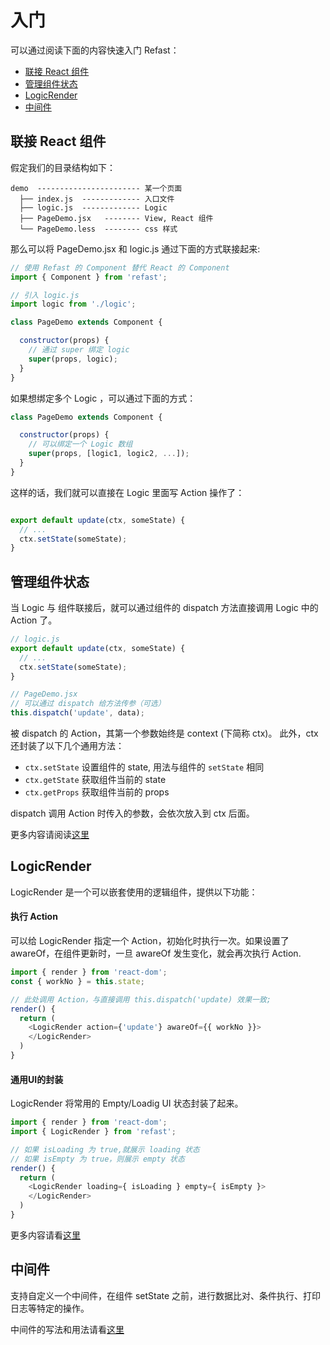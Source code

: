 # 入门
可以通过阅读下面的内容快速入门 Refast：
- [联接 React 组件](#联接react组件)
- [管理组件状态](#更新组件的state)
- [LogicRender](#logicrender)
- [中间件](#中间件)

## 联接 React 组件
假定我们的目录结构如下：

```
demo  ----------------------- 某一个页面
  ├── index.js  ------------- 入口文件
  ├── logic.js  ------------- Logic
  ├── PageDemo.jsx   -------- View, React 组件
  └── PageDemo.less  -------- css 样式
```

那么可以将 PageDemo.jsx 和 logic.js 通过下面的方式联接起来:

```jsx
// 使用 Refast 的 Component 替代 React 的 Component
import { Component } from 'refast';

// 引入 logic.js
import logic from './logic';

class PageDemo extends Component {

  constructor(props) {
    // 通过 super 绑定 logic
    super(props, logic);
  }
}
```

如果想绑定多个 Logic ，可以通过下面的方式：

```jsx
class PageDemo extends Component {

  constructor(props) {
    // 可以绑定一个 Logic 数组
    super(props, [logic1, logic2, ...]);
  }
}
```

这样的话，我们就可以直接在 Logic 里面写 Action 操作了：

```javascript

export default update(ctx, someState) {
  // ...
  ctx.setState(someState);
}
```

## 管理组件状态

当 Logic 与 组件联接后，就可以通过组件的 dispatch 方法直接调用 Logic 中的 Action 了。

```javascript
// logic.js
export default update(ctx, someState) {
  // ...
  ctx.setState(someState);
}

// PageDemo.jsx
// 可以通过 dispatch 给方法传参（可选）
this.dispatch('update', data);

```
被 dispatch 的 Action，其第一个参数始终是 context (下简称 ctx)。 此外，ctx 还封装了以下几个通用方法：

- `ctx.setState` 设置组件的 state, 用法与组件的 `setState` 相同
- `ctx.getState` 获取组件当前的 state
- `ctx.getProps` 获取组件当前的 props

dispatch 调用 Action 时传入的参数，会依次放入到 ctx 后面。

更多内容请阅读[这里](Logic.md)

## LogicRender

LogicRender 是一个可以嵌套使用的逻辑组件，提供以下功能：

#### 执行 Action

可以给 LogicRender 指定一个 Action，初始化时执行一次。如果设置了 awareOf，在组件更新时，一旦 awareOf 发生变化，就会再次执行 Action.

```javascript
import { render } from 'react-dom';
const { workNo } = this.state;

// 此处调用 Action，与直接调用 this.dispatch('update) 效果一致;
render() {
  return (
    <LogicRender action={'update'} awareOf={{ workNo }}>
    </LogicRender> 
  )
}
```


#### 通用UI的封装

LogicRender 将常用的 Empty/Loadig UI 状态封装了起来。
```javascript
import { render } from 'react-dom';
import { LogicRender } from 'refast';

// 如果 isLoading 为 true,就展示 loading 状态
// 如果 isEmpty 为 true，则展示 empty 状态
render() {
  return (
    <LogicRender loading={ isLoading } empty={ isEmpty }>
    </LogicRender> 
  )
}
```
更多内容请看[这里](LogicRender.md)


## 中间件

支持自定义一个中间件，在组件 setState 之前，进行数据比对、条件执行、打印日志等特定的操作。

中间件的写法和用法请看[这里](Middleware.md)
